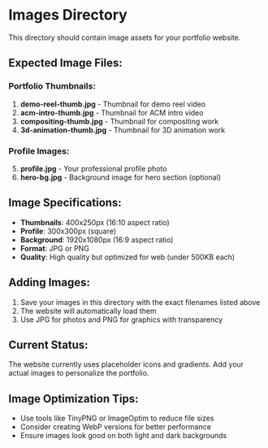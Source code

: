 # Images Directory

This directory should contain image assets for your portfolio website.

## Expected Image Files:

### Portfolio Thumbnails:
1. **demo-reel-thumb.jpg** - Thumbnail for demo reel video
2. **acm-intro-thumb.jpg** - Thumbnail for ACM intro video
3. **compositing-thumb.jpg** - Thumbnail for compositing work
4. **3d-animation-thumb.jpg** - Thumbnail for 3D animation work

### Profile Images:
5. **profile.jpg** - Your professional profile photo
6. **hero-bg.jpg** - Background image for hero section (optional)

## Image Specifications:
- **Thumbnails**: 400x250px (16:10 aspect ratio)
- **Profile**: 300x300px (square)
- **Background**: 1920x1080px (16:9 aspect ratio)
- **Format**: JPG or PNG
- **Quality**: High quality but optimized for web (under 500KB each)

## Adding Images:
1. Save your images in this directory with the exact filenames listed above
2. The website will automatically load them
3. Use JPG for photos and PNG for graphics with transparency

## Current Status:
The website currently uses placeholder icons and gradients. Add your actual images to personalize the portfolio.

## Image Optimization Tips:
- Use tools like TinyPNG or ImageOptim to reduce file sizes
- Consider creating WebP versions for better performance
- Ensure images look good on both light and dark backgrounds